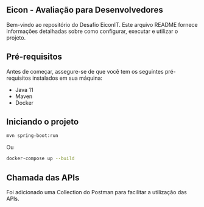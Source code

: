 ## Eicon - Avaliação para Desenvolvedores
Bem-vindo ao repositório do Desafio EiconIT. Este arquivo README fornece informações detalhadas sobre como configurar, executar e utilizar o projeto.

## Pré-requisitos
Antes de começar, assegure-se de que você tem os seguintes pré-requisitos instalados em sua máquina:

* Java 11
* Maven
* Docker

## Iniciando o projeto

```bash
mvn spring-boot:run
```

Ou

```bash
docker-compose up --build
```

## Chamada das APIs
Foi adicionado uma Collection do Postman para facilitar a utilização das APIs.
